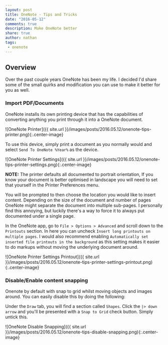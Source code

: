 ```yaml
---
layout: post
title: OneNote - Tips and Tricks
date: "2016-05-12"
comments: true
description: Make OneNote better
share: true
author: nathan
tags:
 - onenote
---
```


## Overview

Over the past couple years OneNote has been my life. I decided I'd share some of the small quirks and modification you can use to make it better for you as well.

### Import PDF/Documents

OneNote installs its own printing device that has the capabilities of converting anything you print through it into a OneNote document.

![OneNote Printer]({{ site.url }}/images/posts/2016.05.12/onenote-tips-printer.png){:.center-image}

To use this device, simply print a document as you normally would and select `Send To OneNote %Year%` as the device.

![OneNote Printer Settings]({{ site.url }}/images/posts/2016.05.12/onenote-tips-printer-settings.png){:.center-image}

**NOTE:** The printer defaults all documented to portrait orientation, If you know your document is better optimised in landscape you will need to set that yourself in the Printer Preferences menu.

You will be prompted to then choose the location you would like to insert content. Depending on the size of the document and number of pages OneNote might separate the document into multiple sub-pages. I personally find this annoying, but luckily there's a way to force it to always put documented under a single page.

In the OneNote app, go to `File > Options > Advanced` and scroll down to the `Printouts` section. In here you can uncheck `Insert long printouts on multiple pages`. I would also recommend enabling `Automatically set inserted file printouts in the background` as this setting makes it easier to do markups without moving the underlying document around.

![OneNote Printer Settings Printout]({{ site.url }}/images/posts/2016.05.12/onenote-tips-printer-settings-printout.png){:.center-image}

### Disable/Enable content snapping

Onenote by default with snap to grid whilst moving objects and images around. You can easily disable this by doing the following:

Under the `Draw` tab, you will find a section called `Shapes`. Click the `|> down arrow` and you'll be presented with a `Snap to Grid` check button. Simply untick this.

![OneNote Disable Snapping]({{ site.url }}/images/posts/2016.05.12/onenote-tips-disable-snapping.png){:.center-image}